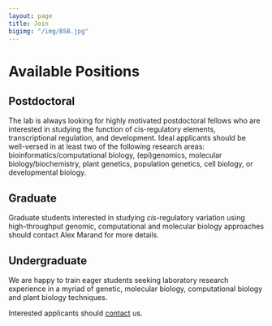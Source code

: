 ```yaml
---
layout: page
title: Join
bigimg: "/img/BSB.jpg"
---
```


# Available Positions

## Postdoctoral
The lab is always looking for highly motivated postdoctoral fellows who are interested in studying the function of cis-regulatory elements, transcriptional regulation, and development. Ideal applicants should be well-versed in at least two of the following research areas: bioinformatics/computational biology, (epi)genomics, molecular biology/biochemistry, plant genetics, population genetics, cell biology, or developmental biology.

## Graduate
Graduate students interested in studying *cis*-regulatory variation using high-throughput genomic, computational and molecular biology approaches should contact Alex Marand for more details.

## Undergraduate
We are happy to train eager students seeking laboratory research experience in a myriad of genetic, molecular biology, computational biology and plant biology techniques.

Interested applicants should [contact](/contact.md) us.
